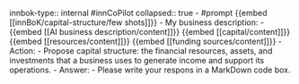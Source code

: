 innbok-type:: internal
#innCoPilot
collapsed:: true
	- #prompt {{embed [[innBoK/capital-structure/few shots]]}}
		- My business description:
		- {{embed [[AI business description/content]]}} {{embed [[capital/content]]}} {{embed [[resources/content]]}} {{embed [[funding sources/content]]}}
		- Action:
		- Propose capital structure: the financial resources, assets, and investments that a business uses to generate income and support its operations.
		- Answer:
		- Please write your respons in a MarkDown code box.


